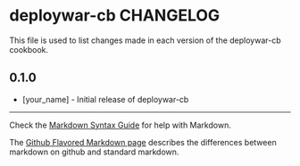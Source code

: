 # deploywar-cb CHANGELOG

This file is used to list changes made in each version of the deploywar-cb cookbook.

## 0.1.0
- [your_name] - Initial release of deploywar-cb

- - -
Check the [Markdown Syntax Guide](http://daringfireball.net/projects/markdown/syntax) for help with Markdown.

The [Github Flavored Markdown page](http://github.github.com/github-flavored-markdown/) describes the differences between markdown on github and standard markdown.
